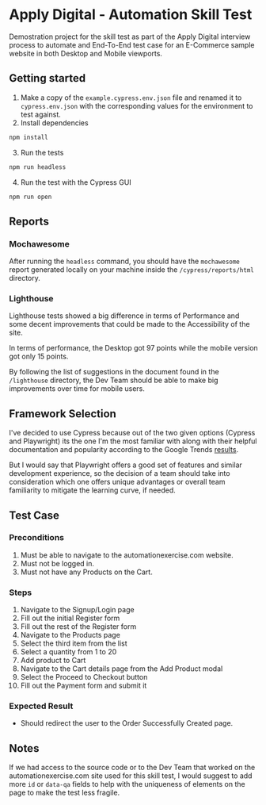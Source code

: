 # Apply Digital - Automation Skill Test

Demostration project for the skill test as part of the Apply Digital interview process to automate and End-To-End test case for an E-Commerce sample website in both Desktop and Mobile viewports.

## Getting started

1. Make a copy of the `example.cypress.env.json` file and renamed it to `cypress.env.json` with the corresponding values for the environment to test against.
2. Install dependencies

```bash
npm install
```

3. Run the tests

```bash
npm run headless
```

4. Run the test with the Cypress GUI

```bash
npm run open
```

## Reports

### Mochawesome

After running the `headless` command, you should have the `mochawesome` report generated locally on your machine inside the `/cypress/reports/html` directory.

### Lighthouse

Lighthouse tests showed a big difference in terms of Performance and some decent improvements that could be made to the Accessibility of the site.

In terms of performance, the Desktop got 97 points while the mobile version got only 15 points.

By following the list of suggestions in the document found in the `/lighthouse` directory, the Dev Team should be able to make big improvements over time for mobile users.

## Framework Selection

I've decided to use Cypress because out of the two given options (Cypress and Playwright) its the one I'm the most familiar with along with their helpful documentation and popularity according to the Google Trends [results](https://trends.google.com/trends/explore?q=Cypress,Playwright&hl=en).

But I would say that Playwright offers a good set of features and similar development experience, so the decision of a team should take into consideration which one offers unique advantages or overall team familiarity to mitigate the learning curve, if needed.

## Test Case

### Preconditions

1. Must be able to navigate to the automationexercise.com website.
2. Must not be logged in.
3. Must not have any Products on the Cart.

### Steps

1. Navigate to the Signup/Login page
2. Fill out the initial Register form
3. Fill out the rest of the Register form
4. Navigate to the Products page
5. Select the third item from the list
6. Select a quantity from 1 to 20
7. Add product to Cart
8. Navigate to the Cart details page from the Add Product modal
9. Select the Proceed to Checkout button
10. Fill out the Payment form and submit it

### Expected Result

- Should redirect the user to the Order Successfully Created page.

## Notes

If we had access to the source code or to the Dev Team that worked on the automationexercise.com site used for this skill test, I would suggest to add more `id` or `data-qa` fields to help with the uniqueness of elements on the page to make the test less fragile.